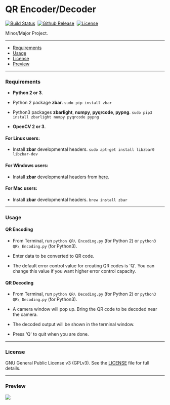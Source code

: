 # QR Encoder/Decoder
[![Build Status](https://img.shields.io/badge/build-passing-brightgreen.svg?maxAge=3600&&style=flat)](https://github.com/SiddharthSaxena/Wireless-Attendance-System)&nbsp;&nbsp;[![Github Release](https://img.shields.io/badge/version-v1.0-red.svg?maxAge=3600&&style=flat)](https;//github.com/SiddharthSaxena/Wireless-Attendance-System/releases/tag/v1.0)&nbsp;&nbsp;[![License](https://img.shields.io/badge/license-GPL--3.0-blue.svg?maxAge=3600&&style=flat)](https://github.com/SiddharthSaxena/Wireless-Attendance-System/blob/master/LICENSE)

Minor/Major Project.

---

* [Requirements](#requirements)
* [Usage](#usage)
* [License](#license)
* [Preview](#preview)

---

### Requirements

* **Python 2 or 3**.

* Python 2 package **zbar**. `sudo pip install zbar`

* Python3 packages **zbarlight**, **numpy**, **pyqrcode**, **pypng**. `sudo pip3 install zbarlight numpy pyqrcode pypng`

* **OpenCV 2 or 3**.

#### For Linux users:

* Install **zbar** developmental headers. `sudo apt-get install libzbar0 libzbar-dev`

#### For Windows users:

* Install **zbar** developmental headers from [here](https://sourceforge.net/projects/zbarw/).

#### For Mac users:

* Install **zbar** developmental headers. `brew install zbar`

---

### Usage

#### QR Encoding

* From Terminal, run `python QR\ Encoding.py` (for Python 2) or `python3 QR\ Encoding.py` (for Python3).

* Enter data to be converted to QR code.

* The default error control value for creating QR codes is 'Q'. You can change this value if you want higher error control capacity. 

#### QR Decoding

* From Terminal, run `python QR\ Decoding.py` (for Python 2) or `python3 QR\ Decoding.py` (for Python3). 

* A camera window will pop up. Bring the QR code to be decoded near the camera.

* The decoded output will be shown in the terminal window.

* Press 'Q' to quit when you are done.

---

### License

GNU General Public License v3 (GPLv3). See the [LICENSE](https://github.com/SiddharthSaxena/PyCurrency-Converter/blob/master/LICENSE) file for full details.

---

### Preview

<img src="http://www.siddharthsaxena.weebly.com/files/theme/QRED.png" id="preview">
